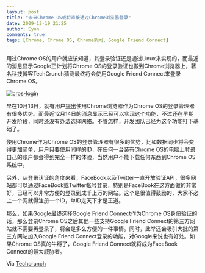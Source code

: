 ```yaml
---
layout: post
title: "未来Chrome OS或将直接通过Chrome浏览器登录"
date: 2009-12-19 21:25
author: Eyon
comments: true
tags: [Chrome, Chrome OS, Chrome新闻, Google Friend Connect]
---
```

用过Chrome OS的用户就应该知道，其登录验证还是通过Linux来实现的，而最近的消息显示Google正计划将Chrome OS的登录验证也搬到Chrome浏览器上，著名科技博客TechCrunch猜测最终将会使用Google Friend Connect来登录Chrome OS。

<a href="http://img.chromi.org/2009/11/cros-login.png">![cros-login](http://img.chromi.org/2009/11/cros-login.png "cros-login")</a>

早在10月13日，就有用户[提出](http://code.google.com/p/chromium-os/issues/detail?id=315)使用Chrome浏览器作为Chrome OS的登录管理器有很多优势。而最近12月14日的消息显示已经可以实现这个功能，不过还在早期开发阶段，同时还没有办法选择网络。不管怎样，开发团队已经为这个功能打下基础了。

使用Chrome作为Chrome OS的登录管理器有很多的优势，比如数据同步将会变得更加简单，用户只要使用同样的ID，在任何一台装有Chrome OS的电脑上登录自己的账户都会得到完全一样的体验，当然用户不能下载任何东西到Chrome OS系统中。

另外，从登录认证的角度来看，FaceBook以及Twitter一直开放验证API，很多网站都可以通过FaceBook或Twitter帐号登录，特别是FaceBook在这方面做的非常好，已经可以非常方便的登录到成千上万的网站。这个是很值得鼓励的，大家不必上一个网就得注册一个ID，单ID走天下才是王道。<!--more-->

那么，如果Google最终选择Google Friend Connect作为Chrome OS身份验证的话，那么登录Chrome OS之后其他一些支持Google Friend Connect的第三方网站就不需要再登录了，将会是多么方便的一件事情。同时，此举还会吸引大批的第三方网站加入Google Friend Connect登录的功能，对Google来说也有好处。如果Chrome OS真的牛掰了，Google Friend Connect就将成为FaceBook Connect的最大威胁者。

Via [Techcrunch](http://www.techcrunch.com/2009/12/19/google-experimenting-with-browser-login-for-chrome-os/)
